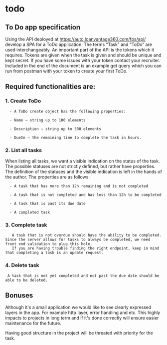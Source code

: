 # todo
## To Do app specification

Using the API deployed at https://auto.loanvantage360.com/fps/api/ develop a SPA for a ToDo application. The terms “Task” and “ToDo” are used interchangeably. An important part of the API is the tokens which it requires. Tokens are given when the task is given and should be unique and kept secret. If you have some issues with your token contact your recruiter. Included in the end of the document is an example get query which you can run from postman with your token to create your first ToDo.

## Required functionalities are:

### 1. Create ToDo
```
  - A ToDo create object has the following properties:

  - Name – string up to 100 elements

  - Description – string up to 500 elements

  - DueIn – the remaining time to complete the task in hours.
```

### 2. List all tasks
When listing all tasks, we want a visible indication on the status of the task. The possible statuses are not strictly defined, but rather have properties. The definition of     the statuses and the visible indication is left in the hands of the author. The properties are as follows:


```
  - A task that has more than 12h remaining and is not completed

  - A task that is not completed and has less than 12h to be completed

  - A task that is past its due date

  - A completed task
```

### 3. Complete task

```
   A task that is not overdue should have the ability to be completed. Since the server allows for tasks to always be completed, we need front end validation to plug this hole.
   If you are having trouble finding the right endpoint, keep in mind that completing a task is an update request.
```

### 4. Delete task

 ```
  A task that is not yet completed and not past the due date should be able to be deleted.
 ```

## Bonuses
Although it's a small application we would like to see clearly expressed layers in the app. For example http layer, error handling and etc.
This highly impacts to projects in long term and if it's done correctly will ensure easier maintenance for the future.

Having good structure in the project will be threated with priority for the task.
